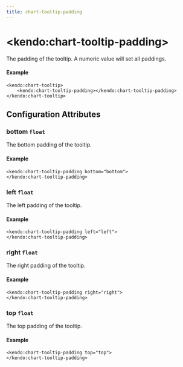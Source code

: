 ```yaml
---
title: chart-tooltip-padding
---
```


# \<kendo:chart-tooltip-padding\>

The padding of the tooltip. A numeric value will set all paddings.

#### Example
    <kendo:chart-tooltip>
        <kendo:chart-tooltip-padding></kendo:chart-tooltip-padding>
    </kendo:chart-tooltip>

## Configuration Attributes

### bottom `float`

The bottom padding of the tooltip.

#### Example
    <kendo:chart-tooltip-padding bottom="bottom">
    </kendo:chart-tooltip-padding>

### left `float`

The left padding of the tooltip.

#### Example
    <kendo:chart-tooltip-padding left="left">
    </kendo:chart-tooltip-padding>

### right `float`

The right padding of the tooltip.

#### Example
    <kendo:chart-tooltip-padding right="right">
    </kendo:chart-tooltip-padding>

### top `float`

The top padding of the tooltip.

#### Example
    <kendo:chart-tooltip-padding top="top">
    </kendo:chart-tooltip-padding>

